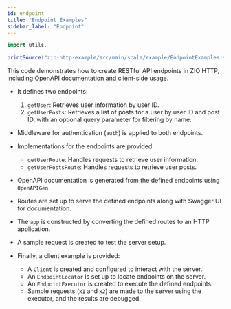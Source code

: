 ```yaml
---
id: endpoint
title: "Endpoint Examples"
sidebar_label: "Endpoint"
---
```


```scala mdoc:passthrough
import utils._

printSource("zio-http-example/src/main/scala/example/EndpointExamples.scala")
```

This code demonstrates how to create RESTful API endpoints in ZIO HTTP, including OpenAPI documentation and client-side usage.

- It defines two endpoints:
  1. `getUser`: Retrieves user information by user ID.
  2. `getUserPosts`: Retrieves a list of posts for a user by user ID and post ID, with an optional query parameter for filtering by name.

- Middleware for authentication (`auth`) is applied to both endpoints.

- Implementations for the endpoints are provided:
  - `getUserRoute`: Handles requests to retrieve user information.
  - `getUserPostsRoute`: Handles requests to retrieve user posts.

- OpenAPI documentation is generated from the defined endpoints using `OpenAPIGen`.

- Routes are set up to serve the defined endpoints along with Swagger UI for documentation.

- The `app` is constructed by converting the defined routes to an HTTP application.

- A sample request is created to test the server setup.

- Finally, a client example is provided:
  - A `Client` is created and configured to interact with the server.
  - An `EndpointLocator` is set up to locate endpoints on the server.
  - An `EndpointExecutor` is created to execute the defined endpoints.
  - Sample requests (`x1` and `x2`) are made to the server using the executor, and the results are debugged.

